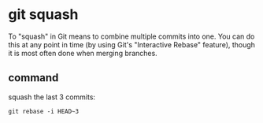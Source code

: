 # git squash

To "squash" in Git means to combine multiple commits into one. You can do this at any point in time (by using Git's "Interactive Rebase" feature), though it is most often done when merging branches.

## command

squash the last 3 commits:

```
git rebase -i HEAD~3
```

